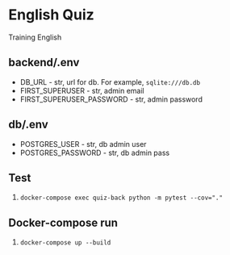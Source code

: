 # English Quiz
Training English

## backend/.env
- DB_URL - str, url for db. For example, `sqlite:///db.db`
- FIRST_SUPERUSER - str, admin email
- FIRST_SUPERUSER_PASSWORD - str, admin password

## db/.env
- POSTGRES_USER - str, db admin user
- POSTGRES_PASSWORD - str, db admin pass

## Test
1. `docker-compose exec quiz-back python -m pytest --cov="."`

## Docker-compose run
1. `docker-compose up --build`
